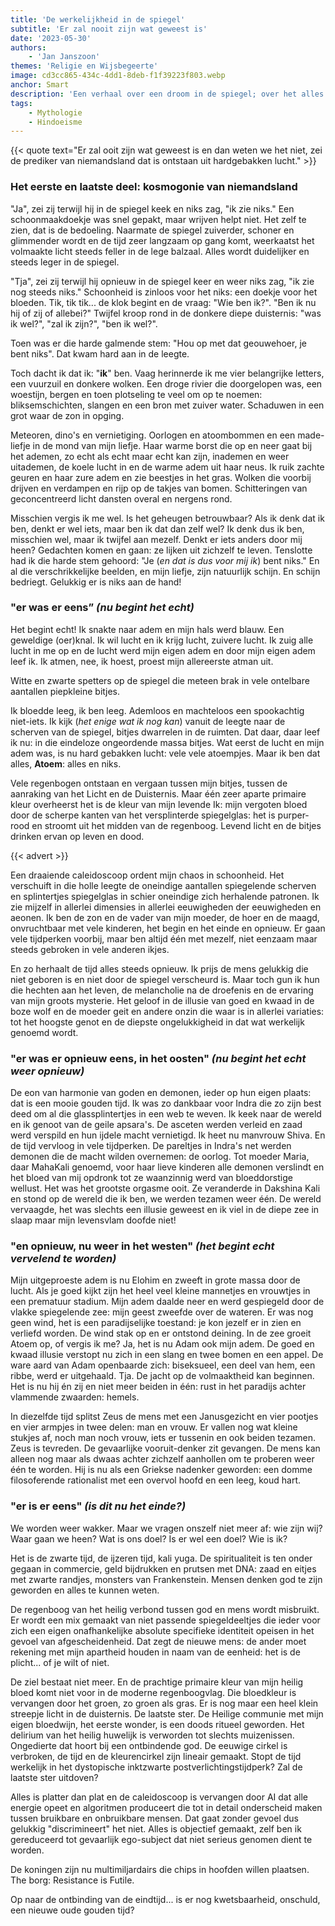 ```yaml
---
title: 'De werkelijkheid in de spiegel'
subtitle: 'Er zal nooit zijn wat geweest is'
date: '2023-05-30'
authors:
    - 'Jan Janszoon'
themes: 'Religie en Wijsbegeerte'
image: cd3cc865-434c-4dd1-8deb-f1f39223f803.webp
anchor: Smart
description: 'Een verhaal over een droom in de spiegel; over het alles en het niets, het splijten in veelheid, dood en leven, tijd en tijdloosheid. Goden en demonen.'
tags:
    - Mythologie
    - Hindoeisme
---
```


{{< quote text="Er zal ooit zijn wat geweest is en dan weten we het niet, zei de prediker van niemandsland dat is ontstaan uit hardgebakken lucht." >}}

### Het eerste en laatste deel: kosmogonie van niemandsland

"Ja", zei zij terwijl hij in de spiegel keek en niks zag, "ik zie niks."
Een schoonmaakdoekje was snel gepakt, maar wrijven helpt niet. Het zelf te zien, dat is de bedoeling. Naarmate de spiegel zuiverder, schoner en glimmender wordt en de tijd zeer langzaam op gang komt, weerkaatst het volmaakte licht steeds feller in de lege balzaal. Alles wordt duidelijker en steeds leger in de spiegel.

"Tja", zei zij terwijl hij opnieuw in de spiegel keer en weer niks zag, "ik zie nog steeds niks."
Schoonheid is zinloos voor het niks: een doekje voor het bloeden.
Tik, tik tik... de klok begint en de vraag: "Wie ben ik?". "Ben ik nu hij of zij of allebei?" Twijfel kroop rond in de donkere diepe duisternis: "was ik wel?", "zal ik zijn?", "ben ik wel?".

Toen was er die harde galmende stem: "Hou op met dat geouwehoer, je bent niks".
Dat kwam hard aan in de leegte.

Toch dacht ik dat ik: "**ik**" ben. Vaag herinnerde ik me vier belangrijke letters, een vuurzuil en donkere wolken. Een droge rivier die doorgelopen was, een woestijn, bergen en toen plotseling te veel om op te noemen: bliksemschichten, slangen en een bron met zuiver water. Schaduwen in een grot waar de zon in opging.

Meteoren, dino's en vernietiging. Oorlogen en atoombommen en een made-liefje in de mond van mijn liefje. Haar warme borst die op en neer gaat bij het ademen, zo echt als echt maar echt kan zijn, inademen en weer uitademen, de koele lucht in en de warme adem uit haar neus. Ik ruik zachte geuren en haar zure adem en zie beestjes in het gras. Wolken die voorbij drijven en verdampen en rijp op de takjes van bomen. Schitteringen van geconcentreerd licht dansten overal en nergens rond.

Misschien vergis ik me wel. Is het geheugen betrouwbaar? Als ik denk dat ik ben, denkt er wel iets, maar ben ik dat dan zelf wel? Ik denk dus ik ben, misschien wel, maar ik twijfel aan mezelf. Denkt er iets anders door mij heen? Gedachten komen en gaan: ze lijken uit zichzelf te leven. Tenslotte had ik die harde stem gehoord: "Je (_en dat is dus voor mij ik_) bent niks." En al die verschrikkelijke beelden, en mijn liefje, zijn natuurlijk schijn. En schijn bedriegt. Gelukkig er is niks aan de hand! 


### "er was er eens” _(nu begint het echt)_

Het begint echt! Ik snakte naar adem en mijn hals werd blauw. Een geweldige (oer)knal. Ik wil lucht en ik krijg lucht, zuivere lucht. Ik zuig alle lucht in me op en de lucht werd mijn eigen adem en door mijn eigen adem leef ik. Ik atmen, nee, ik hoest, proest mijn allereerste atman uit.

Witte en zwarte spetters op de spiegel die meteen brak in vele ontelbare aantallen piepkleine bitjes.

Ik bloedde leeg, ik ben leeg. Ademloos en machteloos een spookachtig niet-iets. Ik kijk (_het enige wat ik nog kan_) vanuit de leegte naar de scherven van de spiegel, bitjes dwarrelen in de ruimten. Dat daar, daar leef ik nu: in die eindeloze ongeordende massa bitjes. Wat eerst de lucht en mijn adem was, is nu hard gebakken lucht: vele vele atoempjes.  Maar ik ben dat alles, **Atoem**: alles en niks.

Vele regenbogen ontstaan en vergaan tussen mijn bitjes, tussen de aanraking van het Licht en de Duisternis. Maar één zeer aparte primaire kleur overheerst het is de kleur van mijn levende Ik: mijn vergoten bloed door de scherpe kanten van het versplinterde spiegelglas: het is purper-rood en stroomt uit het midden van de regenboog. Levend licht en de bitjes drinken ervan op leven en dood.

{{< advert >}}

Een draaiende caleidoscoop ordent mijn chaos in schoonheid. Het verschuift in die holle leegte de oneindige aantallen spiegelende scherven en splintertjes spiegelglas in schier oneindige zich herhalende patronen. Ik zie mijzelf in allerlei dimensies in allerlei eeuwigheden der eeuwigheden en aeonen. Ik ben de zon en de vader van mijn moeder, de hoer en de maagd, onvruchtbaar met vele kinderen, het begin en het einde en opnieuw. Er gaan vele tijdperken voorbij, maar ben altijd één met mezelf, niet eenzaam maar steeds gebroken in vele anderen ikjes.

En zo herhaalt de tijd alles steeds opnieuw. Ik prijs de mens gelukkig die niet geboren is en niet door de spiegel verscheurd is. Maar toch gun ik hun die hechten aan het leven, de melancholie na de droefenis en de ervaring van mijn groots mysterie. Het geloof in de illusie van goed en kwaad in de boze wolf en de moeder geit en andere onzin die waar is in allerlei variaties: tot het hoogste genot en de diepste ongelukkigheid in dat wat werkelijk genoemd wordt.


### "er was er opnieuw eens, in het oosten" _(nu begint het echt weer opnieuw)_

De eon van harmonie van goden en demonen, ieder op hun eigen plaats: dat is een mooie gouden tijd. Ik was zo dankbaar voor Indra die zo zijn best deed om al die glassplintertjes in een web te weven. Ik keek naar de wereld en ik genoot van de geile apsara's. De asceten werden verleid en zaad werd verspild en hun ijdele macht vernietigd. Ik heet nu manvrouw Shiva. En de tijd vervloog in vele tijdperken. De pareltjes in Indra's net werden demonen die de macht wilden overnemen: de oorlog. Tot moeder Maria, daar MahaKali genoemd, voor haar lieve kinderen alle demonen verslindt en het bloed van mij opdronk tot ze waanzinnig werd van bloeddorstige wellust. Het was het grootste orgasme ooit. Ze veranderde in Dakshina Kali en stond op de wereld die ik ben, we werden tezamen weer één. De wereld vervaagde, het was slechts een illusie geweest en ik viel in de diepe zee in slaap maar mijn levensvlam doofde niet!

### "en opnieuw, nu weer in het westen" _(het begint echt vervelend te worden)_

Mijn uitgeproeste adem is nu Elohim en zweeft in grote massa door de lucht. Als je goed kijkt zijn het heel veel kleine mannetjes en vrouwtjes in een prematuur stadium. Mijn adem daalde neer en werd gespiegeld door de vlakke spiegelende zee: mijn geest zweefde over de wateren. Er was nog geen wind, het is een paradijselijke toestand: je kon jezelf er in zien en verliefd worden. De wind stak op en er ontstond deining. In de zee groeit Atoem op, of vergis ik me? Ja, het is nu Adam ook mijn adem. De goed en kwaad illusie verstopt nu zich in een slang en twee bomen en een appel. De ware aard van Adam openbaarde zich: biseksueel, een deel van hem, een ribbe, werd er uitgehaald. Tja. De jacht op de volmaaktheid kan beginnen. Het is nu hij én zij en niet meer beiden in één: rust in het paradijs achter vlammende zwaarden: hemels.

In diezelfde tijd splitst Zeus de mens met een Janusgezicht en vier pootjes en vier armpjes in twee delen: man en vrouw. Er vallen nog wat kleine stukjes af, noch man noch vrouw, iets er tussenin en ook beiden tezamen. Zeus is tevreden. De gevaarlijke vooruit-denker zit gevangen. De mens kan alleen nog maar als dwaas achter zichzelf aanhollen om te proberen weer één te worden. Hij is nu als een Griekse nadenker geworden: een domme filosoferende rationalist met een overvol hoofd en een leeg, koud hart.


### "er is er eens" _(is dit nu het einde?)_

We worden weer wakker. Maar we vragen onszelf niet meer af: wie zijn wij? Waar gaan we heen? Wat is ons doel? Is er wel een doel? Wie is ik?

Het is de zwarte tijd, de ijzeren tijd, kali yuga. De spiritualiteit is ten onder gegaan in commercie, geld bijdrukken en prutsen met DNA: zaad en eitjes met zwarte randjes, monsters van Frankenstein. Mensen denken god te zijn geworden en alles te kunnen weten.

De regenboog van het heilig verbond tussen god en mens wordt misbruikt. Er wordt een mix gemaakt van niet passende spiegeldeeltjes die ieder voor zich een eigen onafhankelijke absolute specifieke identiteit opeisen in het gevoel van afgescheidenheid. Dat zegt de nieuwe mens: de ander moet rekening met mijn apartheid houden in naam van de eenheid: het is de plicht... of je wilt of niet.

De ziel bestaat niet meer. En de prachtige primaire kleur van mijn heilig bloed komt niet voor in de moderne regenboogvlag. Die bloedkleur is vervangen door het groen, zo groen als gras. Er is nog maar een heel klein streepje licht in de duisternis. De laatste ster.
De Heilige communie met mijn eigen bloedwijn, het eerste wonder, is een doods ritueel geworden. Het delirium van het heilig huwelijk is verworden tot slechts muizenissen. Ongedierte dat hoort bij een ontbindende god.
De eeuwige cirkel is verbroken, de tijd en de kleurencirkel zijn lineair gemaakt. Stopt de tijd werkelijk in het dystopische inktzwarte postverlichtingstijdperk? Zal de laatste ster uitdoven?

Alles is platter dan plat en de caleidoscoop is vervangen door AI dat alle energie opeet en algoritmen produceert die tot in detail onderscheid maken tussen bruikbare en onbruikbare mensen. Dat gaat zonder gevoel dus gelukkig "discrimineert" het niet. Alles is objectief gemaakt, zelf ben ik gereduceerd tot gevaarlijk ego-subject dat niet serieus genomen dient te worden.

De koningen zijn nu multimiljardairs die chips in hoofden willen plaatsen.
The borg: Resistance is Futile.

Op naar de ontbinding van de eindtijd...
is er nog kwetsbaarheid, onschuld, een nieuwe oude gouden tijd?

